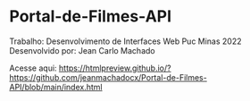 # Portal-de-Filmes-API
Trabalho: Desenvolvimento de Interfaces Web Puc Minas 2022
Desenvolvido por: Jean Carlo Machado

Acesse aqui: https://htmlpreview.github.io/?https://github.com/jeanmachadocx/Portal-de-Filmes-API/blob/main/index.html
